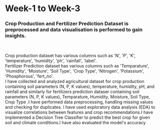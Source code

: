 # Week-1 to Week-3
<h3>Crop Production and Fertilizer Prediction Dataset is preprocessed and data visualisation is performed to gain insights.</h3>
<br>
<p>Crop production dataset has various columns such as 'N', 'P', 'K', 'temperature', 'humidity', 'ph', 'rainfall', 'label'.
<br>
Fertilizer Prediction dataset has various columns such as 'Temparature', 'Humidity', 'Moisture', 'Soil Type', 'Crop Type', 'Nitrogen', 'Potassium', 'Phosphorous', 'fert_no'.

  <br>
  I have collected and analyzed agricultural dataset for crop production containing soil parameters (N, P, K values), temperature, humidity, pH, and rainfall and similarly for fertilizers prediction dataser containing soil parameters (N, P, K values), Temparature, Humidity, Moisture, Soil Type, Crop Type .I have performed data preprocessing, handling missing values and checking for duplicates.
I have used exploratory data analysis (EDA) to visualize correlations between features and crop recommendations.I have implemented a Decision Tree Classifier to predict the best crop for given soil and climate conditions.I have also evaluated the model's accuracy</p>
